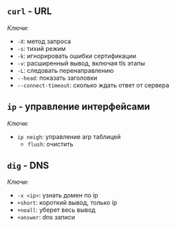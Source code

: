 ## ```curl``` - URL
  *Ключи:*
  - ```-X```: метод запроса
  - ```-s```: тихий режим
  - ```-k```: игнорировать ошибки сертификации
  - ```-v```: расширенный вывод, включая tls этапы
  - ```-L```: следовать перенаправлению
  - ```--head```: показать заголовки
  - ```--connect-timeout```: сколько ждать ответ от сервера
## ```ip``` - управление интерфейсами
  *Ключи:*
  - ```ip neigh```: управление arp таблицей
      - ```flush```: очистить

## ```dig``` - DNS
  *Ключи:*
  - ```-x <ip>```: узнать домен по ip
  - ```+short```: короткий вывод, только ip
  - ```+noall```: уберет весь вывод
  - ```+answer```: dns записи
